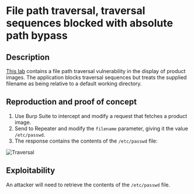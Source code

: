 # File path traversal, traversal sequences blocked with absolute path bypass

## Description

[This lab](https://portswigger.net/web-security/file-path-traversal/lab-absolute-path-bypass) contains a file path traversal vulnerability in the display of product images. The application blocks traversal sequences but treats the supplied filename as being relative to a default working directory. 

## Reproduction and proof of concept

1. Use Burp Suite to intercept and modify a request that fetches a product image.
2. Send to Repeater and modify the `filename` parameter, giving it the value `/etc/passwd`.
3. The response contains the contents of the `/etc/passwd` file:

![Traversal](/_static/images/traversal1.png)

## Exploitability

An attacker will need to retrieve the contents of the `/etc/passwd` file. 
